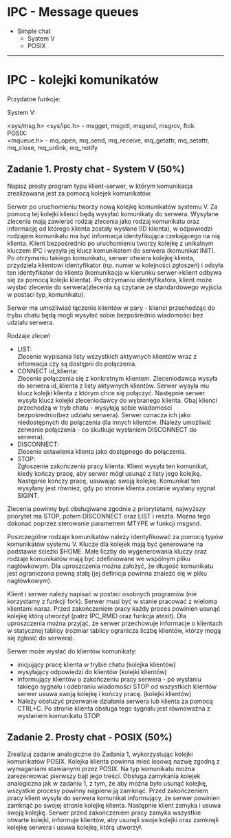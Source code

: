 # IPC - Message queues  
* Simple chat
  * System V
  * POSIX

---
# IPC - kolejki komunikatów  

Przydatne funkcje:
  
System V:
  
<sys/msg.h> <sys/ipc.h> - msgget, msgctl, msgsnd, msgrcv, ftok  
POSIX:  
<mqueue.h> - mq_open, mq_send, mq_receive, mq_getattr, mq_setattr, mq_close, mq_unlink, mq_notify  

## Zadanie 1. Prosty chat - System V (50%)  
Napisz prosty program typu klient-serwer, w którym komunikacja zrealizowana jest za pomocą kolejek komunikatów.
  
Serwer po uruchomieniu tworzy nową kolejkę komunikatów systemu V. Za pomocą tej kolejki klienci będą wysyłać komunikaty do serwera. Wysyłane zlecenia mają zawierać rodzaj zlecenia jako rodzaj komunikatu oraz informację od którego klienta zostały wysłane (ID klienta), w odpowiedzi rodzajem komunikatu ma być informacja identyfikująca czekającego na nią klienta.
Klient bezpośrednio po uruchomieniu tworzy kolejkę z unikalnym kluczem IPC i wysyła jej klucz komunikatem do serwera (komunikat INIT). Po otrzymaniu takiego komunikatu, serwer otwiera kolejkę klienta, przydziela klientowi identyfikator (np. numer w kolejności zgłoszeń) i odsyła ten identyfikator do klienta (komunikacja w kierunku serwer->klient odbywa się za pomocą kolejki klienta). Po otrzymaniu identyfikatora, klient może wysłać zlecenie do serwera(zlecenia są czytane ze standardowego wyjścia w postaci typ_komunikatu).
  
Serwer ma umożliwiać łączenie klientów w pary - klienci przechodząc do trybu chatu będą mogli wysyłać sobie bezpośrednio wiadomości bez udziału serwera.
   
Rodzaje zleceń
* LIST:  
Zlecenie wypisania listy wszystkich aktywnych klientów wraz z informacja czy są dostępni do połączenia.
* CONNECT id_klienta:  
Zlecenie połączenia się z konkretnym klientem. Zleceniodawca wysyła do serwera id_klienta z listy aktywnych klientów. Serwer wysyła mu klucz kolejki klienta z którym chce się połączyć. Następnie serwer wysyła klucz kolejki zleceniodawcy do wybranego klienta. Obaj klienci przechodzą w tryb chatu - wysyłają sobie wiadomości bezpośrednio(bez udziału serwera). Serwer oznacza ich jako niedostępnych do połączenia dla innych klientów. (Należy umożliwić zerwanie połączenia - co skutkuje wysłaniem DISCONNECT do serwera).
* DISCONNECT:  
Zlecenie ustawienia klienta jako dostępnego do połączenia.
* STOP:  
Zgłoszenie zakończenia pracy klienta.  Klient wysyła ten komunikat, kiedy kończy pracę, aby serwer mógł usunąć z listy jego kolejkę. Następnie kończy pracę, usuwając swoją kolejkę. Komunikat ten wysyłany jest również, gdy po stronie klienta zostanie wysłany sygnał SIGINT.
  
Zlecenia powinny być obsługiwane zgodnie z priorytetami, najwyższy priorytet ma STOP, potem DISCONNECT oraz LIST i reszta. Można tego dokonać poprzez sterowanie parametrem MTYPE w funkcji msgsnd.
  
Poszczególne rodzaje komunikatów należy identyfikować za pomocą typów komunikatów systemu V. Klucze dla kolejek mają być generowane na podstawie ścieżki $HOME. Małe liczby do wygenerowania kluczy oraz rodzaje komunikatów mają być zdefiniowane we wspólnym pliku nagłówkowym. Dla uproszczenia można założyć, że długość komunikatu jest ograniczona pewną stałą (jej definicja powinna znaleźć się w pliku nagłówkowym).
  
Klient i serwer należy napisać w postaci osobnych programów (nie korzystamy z funkcji fork). Serwer musi być w stanie pracować z wieloma klientami naraz. Przed zakończeniem pracy każdy proces powinien usunąć kolejkę którą utworzył (patrz IPC_RMID oraz funkcja atexit). Dla uproszczenia można przyjąć, że serwer przechowuje informacje o klientach w statycznej tablicy (rozmiar tablicy ogranicza liczbę klientów, którzy mogą się zgłosić do serwera).
  
Serwer może wysłać do klientów komunikaty:  
* inicjujący pracę klienta w trybie chatu (kolejka klientów)
* wysyłający odpowiedzi do klientów (kolejki klientów)
* informujący klientów o zakończeniu pracy serwera - po wysłaniu takiego sygnału i odebraniu wiadomości STOP od wszystkich klientów serwer usuwa swoją kolejkę i kończy pracę. (kolejki klientów)
* Należy obsłużyć przerwanie działania serwera lub klienta za pomocą CTRL+C. Po stronie klienta obsługa tego sygnału jest równoważna z wysłaniem komunikatu STOP.
  
## Zadanie 2. Prosty chat - POSIX (50%)
Zrealizuj zadanie analogiczne do Zadania 1, wykorzystując kolejki komunikatów POSIX. Kolejka klienta powinna mieć losową nazwę zgodną z wymaganiami stawianymi przez POSIX. Na typ komunikatu można zarezerwować pierwszy bajt jego treści. Obsługa zamykania kolejek analogiczna jak w zadaniu 1, z tym, że aby można było usunąć kolejkę, wszystkie procesy powinny najpierw ją zamknąć. Przed zakończeniem pracy klient wysyła do serwera komunikat informujący, że serwer powinien zamknąć po swojej stronie kolejkę klienta. Następnie klient zamyka i usuwa swoją kolejkę. Serwer przed zakończeniem pracy zamyka wszystkie otwarte kolejki, informuje klientów, aby usunęli swoje kolejki oraz zamknęli kolejkę serwera i usuwa kolejkę, którą utworzył.
